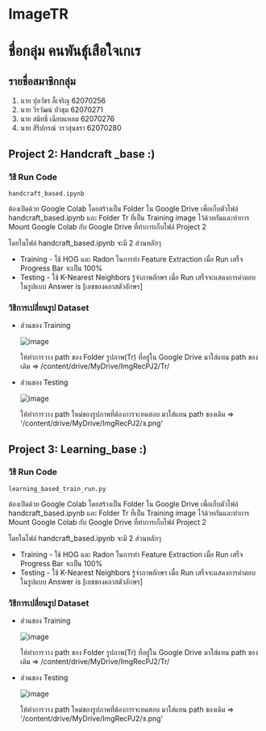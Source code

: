 # ImageTR
# ชื่อกลุ่ม คนพันธุ์เสือใจเกเร
## รายชื่อสมาชิกกลุ่ม
1. นาย ปุลวัชร ลี้เจริญ 62070256
2. นาย วีรวัฒน์ บัวชุม 62070271
3. นาย สมิทธิ์ เฉียบแหลม 62070276
4. นาย สิริปกรณ์ วรวสุนธรา 62070280
## Project 2: Handcraft _base :)
### วิธี Run Code
```
handcraft_based.ipynb
```
  ต้องเปิดด้วย Google Colab โดยสร้างเป็น Folder ใน Google Drive เพื่อเก็บตัวไฟล์ handcraft_based.ipynb และ Folder Tr ที่เป็น Training image ไว้ด้วยกันและทำการ Mount Google Colab กับ Google Drive ที่ทำการเก็บไฟล์ Project 2
  
โดยในไฟล์ handcraft_based.ipynb จะมี 2 ส่วนหลักๆ 
   * Training - ใช้ HOG และ Radon ในการทำ Feature Extraction เมื่อ Run เสร็จ Progress Bar จะเป็น 100%
   * Testing - ใช้ K-Nearest Neighbors รู้จำภาพอักษร เมื่อ Run เสร็จจะแสดงการคำตอบในรูปแบบ Answer is [เลขของคลาสตัวอักษร]
### วิธีการเปลี่ยนรูป Dataset
   * ส่วนของ Training
      
      ![image](https://user-images.githubusercontent.com/56358092/119255026-b5fa9280-bbe3-11eb-9592-77b8e9c05730.png)
      
      ให้ทำการวาง path ของ Folder รูปภาพ(Tr) ที่อยู่ใน Google Drive มาใส่แทน path ของเดิม => /content/drive/MyDrive/ImgRecPJ2/Tr/
   * ส่วนของ Testing
  
      ![image](https://user-images.githubusercontent.com/56358092/119257064-dc253000-bbed-11eb-9686-45e696cc9545.png) 
      
      ให้ทำการวาง path ใหม่ของรูปภาพที่ต้องการจะทดสอบ มาใส่แทน path ของเดิม => '/content/drive/MyDrive/ImgRecPJ2/ซ.png'



## Project 3: Learning_base :)
### วิธี Run Code
```
learning_based_train_run.py
```
  ต้องเปิดด้วย Google Colab โดยสร้างเป็น Folder ใน Google Drive เพื่อเก็บตัวไฟล์ handcraft_based.ipynb และ Folder Tr ที่เป็น Training image ไว้ด้วยกันและทำการ Mount Google Colab กับ Google Drive ที่ทำการเก็บไฟล์ Project 2
  
โดยในไฟล์ handcraft_based.ipynb จะมี 2 ส่วนหลักๆ 
   * Training - ใช้ HOG และ Radon ในการทำ Feature Extraction เมื่อ Run เสร็จ Progress Bar จะเป็น 100%
   * Testing - ใช้ K-Nearest Neighbors รู้จำภาพอักษร เมื่อ Run เสร็จจะแสดงการคำตอบในรูปแบบ Answer is [เลขของคลาสตัวอักษร]
### วิธีการเปลี่ยนรูป Dataset
   * ส่วนของ Training
      
      ![image](https://user-images.githubusercontent.com/56358092/119255026-b5fa9280-bbe3-11eb-9592-77b8e9c05730.png)
      
      ให้ทำการวาง path ของ Folder รูปภาพ(Tr) ที่อยู่ใน Google Drive มาใส่แทน path ของเดิม => /content/drive/MyDrive/ImgRecPJ2/Tr/
   * ส่วนของ Testing
  
      ![image](https://user-images.githubusercontent.com/56358092/119257064-dc253000-bbed-11eb-9686-45e696cc9545.png) 
      
      ให้ทำการวาง path ใหม่ของรูปภาพที่ต้องการจะทดสอบ มาใส่แทน path ของเดิม => '/content/drive/MyDrive/ImgRecPJ2/ซ.png'

